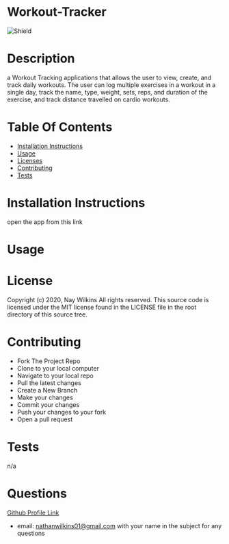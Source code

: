 
  # Workout-Tracker
  ![Shield](https://img.shields.io/static/v1?label=License&message=MIT_license&color=green)
  # Description
  a Workout Tracking applications that allows the user to view, create, and track daily workouts. The user can log multiple exercises in a workout in a single day, track the name, type, weight, sets, reps, and duration of the exercise, and track distance travelled on cardio workouts.
  # Table Of Contents
  
  - [Installation Instructions](#installation-instructions)
  - [Usage](#usage)
  - [Licenses](#licenses)
  - [Contributing](#contributing)
  - [Tests](#tests)
  
  # Installation Instructions
  
  
  open the app from this link
  # Usage 
  
  # License
  Copyright (c) 2020, Nay Wilkins
All rights reserved.
  This source code is licensed under the MIT license found in the
LICENSE file in the root directory of this source tree. 
  # Contributing
  
  - Fork The Project Repo
  - Clone to your local computer
  - Navigate to your local repo
  - Pull the latest changes
  - Create a New Branch
  - Make your changes
  - Commit your changes
  - Push your changes to your fork
  - Open a pull request
  
  
  # Tests
  n/a
  # Questions
  
  [Github Profile Link](https://github.com/naywilkins512)
  - email: [nathanwilkins01@gmail.com](mailto:nathanwilkins01@gmail.com) with your name in the subject for any questions